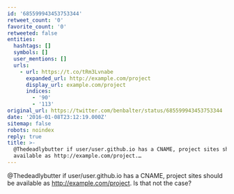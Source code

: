 ```yaml
---
id: '685599943453753344'
retweet_count: '0'
favorite_count: '0'
retweeted: false
entities:
  hashtags: []
  symbols: []
  user_mentions: []
  urls:
    - url: https://t.co/tRm3Lvnabe
      expanded_url: http://example.com/project
      display_url: example.com/project
      indices:
        - '90'
        - '113'
original_url: https://twitter.com/benbalter/status/685599943453753344
date: '2016-01-08T23:12:19.000Z'
sitemap: false
robots: noindex
reply: true
title: >-
  @Thedeadlybutter if user/user.github.io has a CNAME, project sites should be
  available as http://example.com/project.…
---
```


@Thedeadlybutter if user/user.github.io has a CNAME, project sites should be available as http://example.com/project. Is that not the case?